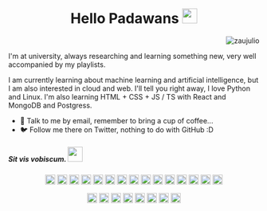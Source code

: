 <h1 align="center">
  Hello Padawans
  <img src="https://media.giphy.com/media/nDg8O2z3Rmk6Y/source.gif" width="30px">
</h1>

<p align="right"> <img src="https://komarev.com/ghpvc/?username=zaujulio&color=blue" alt="zaujulio" /> </p>

I'm at university, always researching and learning something new, very well accompanied by my playlists.

I am currently learning about machine learning and artificial intelligence, but I am also interested in cloud and web. I'll tell you right away, I love Python and Linux. I'm also learning HTML + CSS + JS / TS with React and MongoDB and Postgress.

- 📧 Talk to me by email, remember to bring a cup of coffee...
- 🐦 Follow me there on Twitter, nothing to do with GitHub :D

##### Sit vis vobiscum. <img src="https://media.giphy.com/media/H0YQivUNTuC4f9kEA0/source.gif" width="30px">

<p align="center">
<img src="https://devicon.dev/devicon.git/icons/python/python-original.svg" alt="python" width="20" height="20"/>
<img src="https://devicon.dev/devicon.git/icons/c/c-original.svg" alt="c" width="20" height="20"/>
<img src="https://devicon.dev/devicon.git/icons/go/go-original.svg" alt="go" width="20" height="20"/>
<img src="https://devicon.dev/devicon.git/icons/java/java-original.svg" alt="java" width="20" height="20"/>
  
<img src="https://devicons.github.io/devicon/devicon.git/icons/react/react-original-wordmark.svg" alt="react" width="20" height="20"/>
<img src="https://devicons.github.io/devicon/devicon.git/icons/css3/css3-original-wordmark.svg" alt="css3"  width="20" height="20"/>
<img src="https://devicons.github.io/devicon/devicon.git/icons/html5/html5-original-wordmark.svg" alt="html5"  width="20" height="20"/>
<img src="https://devicons.github.io/devicon/devicon.git/icons/javascript/javascript-original.svg" alt="javascript" width="20" height="20"/>
<img src="https://devicon.dev/devicon.git/icons/typescript/typescript-original.svg" alt="typescript" width="20" height="20"/>
  
<img src="https://devicons.github.io/devicon/devicon.git/icons/nodejs/nodejs-original.svg" alt="nodejs" width="20" height="20"/>
<img src="https://devicon.dev/devicon.git/icons/express/express-original.svg" alt="express" width="20" height="20"/>
  
<img src="https://devicon.dev/devicon.git/icons/mongodb/mongodb-original.svg" alt="mongodb" width="20" height="20"/>
<img src="https://devicon.dev/devicon.git/icons/postgresql/postgresql-original.svg" alt="postgress" width="20" height="20"/>
  
<img src="https://devicon.dev/devicon.git/icons/android/android-original.svg" alt="android" width="20" height="20"/>
<img src="https://devicon.dev/devicon.git/icons/linux/linux-original.svg" alt="linux" width="20" height="20"/>
</p>


<p align="center">
<a href="https://twitter.com/Zau_Galvao?s=09" target="blank"><img align="center" src="https://cdn.jsdelivr.net/npm/simple-icons@3.0.1/icons/twitter.svg" alt="ZauJulio" height="20" width="20" /></a>
<a href="https://www.linkedin.com/in/zaujulio" target="blank"><img align="center" src="https://cdn.jsdelivr.net/npm/simple-icons@3.0.1/icons/linkedin.svg" alt="ZauJulio" height="20" width="20" /></a>
<a href="https://www.facebook.com/ZauJulio" target="blank"><img align="center" src="https://cdn.jsdelivr.net/npm/simple-icons@3.0.1/icons/facebook.svg" alt="ZauJulio" height="20" width="20" /></a>
<a href="https://www.instagram.com/ZauJulio/" target="blank"><img align="center" src="https://cdn.jsdelivr.net/npm/simple-icons@3.0.1/icons/instagram.svg" alt="ZauJulio" height="20" width="20" /></a>
<a href="https://open.spotify.com/user/22h43nfzwiryoykpab2bd76ha?si=r7hAIFhvRUqrQylhZaep7g" target="blank"><img align="center" src="https://cdn.jsdelivr.net/npm/simple-icons@3.0.1/icons/spotify.svg" alt="ZauJulio" height="20" width="20" /></a>
<a href="https://api.whatsapp.com/send?phone=5584998651868&text=Ol%C3%A1%2C%20Hello%2C%20Bonjour%2C%20Hola%2C%20Hallo" target="blank"><img align="center" src="https://cdn.jsdelivr.net/npm/simple-icons@3.0.1/icons/whatsapp.svg" alt="ZauJulio" height="20" width="20" /></a>
<a href="https://t.me/ZauJulio" target="blank"><img align="center" src="https://cdn.jsdelivr.net/npm/simple-icons@3.0.1/icons/telegram.svg" alt="ZauJulio" height="20" width="20" /></a>
<a href="http://zauhdf@gmail.com/" target="blank"><img align="center" src="https://cdn.jsdelivr.net/npm/@internetarchive/icon-email@1.1.3/email.svg" alt="ZauJulio" height="20" width="20" /></a>
</p>

